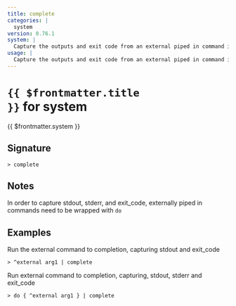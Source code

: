 ```yaml
---
title: complete
categories: |
  system
version: 0.76.1
system: |
  Capture the outputs and exit code from an external piped in command in a nushell table.
usage: |
  Capture the outputs and exit code from an external piped in command in a nushell table.
---
```


# <code>{{ $frontmatter.title }}</code> for system

<div class='command-title'>{{ $frontmatter.system }}</div>

## Signature

```> complete ```

## Notes
In order to capture stdout, stderr, and exit_code, externally piped in commands need to be wrapped with `do`
## Examples

Run the external command to completion, capturing stdout and exit_code
```shell
> ^external arg1 | complete
```

Run external command to completion, capturing, stdout, stderr and exit_code
```shell
> do { ^external arg1 } | complete
```
